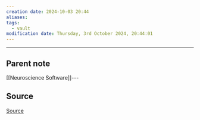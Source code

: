 ```yaml
---
creation date: 2024-10-03 20:44
aliases: 
tags:
  - vault
modification date: Thursday, 3rd October 2024, 20:44:01
---
```

---

## Parent note
[[Neuroscience Software]]---

## Source
[Source](obsidian://adv-uri?vault=mathematics&filepath=Computer%20Science%2FProgramming%20Languages%2FMATLAB.md)